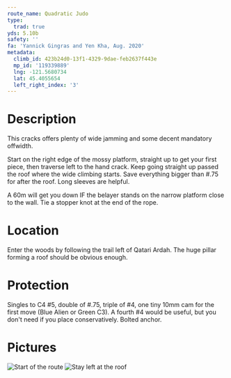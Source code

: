 ```yaml
---
route_name: Quadratic Judo
type:
  trad: true
yds: 5.10b
safety: ''
fa: 'Yannick Gingras and Yen Kha, Aug. 2020'
metadata:
  climb_id: 423b24d0-13f1-4329-9dae-feb2637f443e
  mp_id: '119339889'
  lng: -121.5680734
  lat: 45.4055654
  left_right_index: '3'
---
```

# Description
This cracks offers plenty of wide jamming and some decent mandatory offwidth.  

Start on the right edge of the mossy platform, straight up to get your first piece, then traverse left to the hand crack.  Keep going straight up passed the roof where the wide climbing starts.  Save everything bigger than #.75 for after the roof.  Long sleeves are helpful.

A 60m will get you down IF the belayer stands on the narrow platform close to the wall.  Tie a stopper knot at the end of the rope. 

# Location
Enter the woods by following the trail left of Qatari Ardah. The huge pillar forming a roof should be obvious enough.

# Protection
Singles to C4 #5, double of #.75, triple of #4, one tiny 10mm cam for the first move (Blue Alien or Green C3). A fourth #4 would be useful, but you don't need if you place conservatively. Bolted anchor.

# Pictures
![Start of the route](http://files.ygingras.net/quirky-combat-wall/judo-kung-fu-start.jpeg)
![Stay left at the roof](http://files.ygingras.net/quirky-combat-wall/quadratic-judo-1.jpeg)
